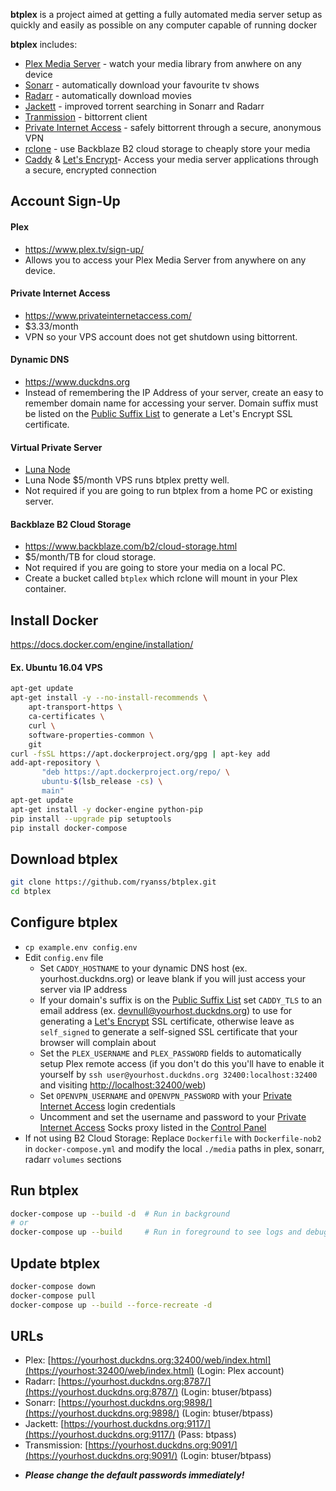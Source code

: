 **btplex** is a project aimed at getting a fully automated media server setup as quickly
and easily as possible on any computer capable of running docker


**btplex** includes:
* [Plex Media Server](https://www.plex.tv) - watch your media library from
  anwhere on any device
* [Sonarr](https://sonarr.tv) - automatically download your favourite tv shows
* [Radarr](https://radarr.video) - automatically download movies
* [Jackett](https://github.com/Jackett/Jackett) - improved torrent searching in
  Sonarr and Radarr
* [Tranmission](https://transmissionbt.com) - bittorrent client
* [Private Internet Access](https://www.privateinternetaccess.com/) - safely
  bittorrent through a secure, anonymous VPN
* [rclone](http://rclone.org) - use Backblaze B2 cloud storage to cheaply store
  your media
* [Caddy](https://caddyserver.com) & [Let's Encrypt](https://letsencrypt.org)- Access
  your media server applications through a secure, encrypted connection


## Account Sign-Up

#### Plex
* https://www.plex.tv/sign-up/
* Allows you to access your Plex Media Server from anywhere on any device.

#### Private Internet Access
* https://www.privateinternetaccess.com/
* $3.33/month
* VPN so your VPS account does not get shutdown using bittorrent.

#### Dynamic DNS
* https://www.duckdns.org
* Instead of remembering the IP Address of your server, create an easy to
  remember domain name for accessing your server. Domain suffix must be listed on
  the [Public Suffix List](https://publicsuffix.org/list/public_suffix_list.dat)
  to generate a Let's Encrypt SSL certificate.

#### Virtual Private Server 
* [Luna Node](https://dynamic.lunanode.com/info?r=6310)
* Luna Node $5/month VPS runs btplex pretty well.
* Not required if you are going to run btplex from a home PC or existing server.

#### Backblaze B2 Cloud Storage
* https://www.backblaze.com/b2/cloud-storage.html
* $5/month/TB for cloud storage.
* Not required if you are going to store your media on a local PC.
* Create a bucket called `btplex` which rclone will mount in your Plex container.


## Install Docker
https://docs.docker.com/engine/installation/


#### Ex. Ubuntu 16.04 VPS
```bash
apt-get update
apt-get install -y --no-install-recommends \
    apt-transport-https \
    ca-certificates \
    curl \
    software-properties-common \
    git
curl -fsSL https://apt.dockerproject.org/gpg | apt-key add
add-apt-repository \
       "deb https://apt.dockerproject.org/repo/ \
       ubuntu-$(lsb_release -cs) \
       main"
apt-get update
apt-get install -y docker-engine python-pip
pip install --upgrade pip setuptools
pip install docker-compose
```


## Download btplex
```bash
git clone https://github.com/ryanss/btplex.git
cd btplex
```

 
## Configure btplex
* `cp example.env config.env`
* Edit `config.env` file
  * Set `CADDY_HOSTNAME` to your dynamic DNS host (ex. yourhost.duckdns.org) or
    leave blank if you will just access your server via IP address
  * If your domain's suffix is on the
    [Public Suffix List](https://publicsuffix.org/list/public_suffix_list.dat)
    set `CADDY_TLS` to an email address (ex. devnull@yourhost.duckdns.org) to
    use for generating a [Let's Encrypt](https://letsencrypt.org) SSL
    certificate, otherwise leave as `self_signed` to generate a self-signed SSL
    certificate that your browser will complain about
  * Set the `PLEX_USERNAME` and `PLEX_PASSWORD` fields to automatically setup
    Plex remote access (if you don't do this you'll have to enable it yourself by
    `ssh user@yourhost.duckdns.org 32400:localhost:32400` and visiting
    [http://localhost:32400/web](http://localhost:32400/web))
  * Set `OPENVPN_USERNAME` and `OPENVPN_PASSWORD` with your
    [Private Internet Access](https://www.privateinternetaccess.com/) login credentials
  * Uncomment and set the username and password to your
    [Private Internet Access](https://www.privateinternetaccess.com/) Socks proxy listed in the
    [Control Panel](https://www.privateinternetaccess.com/pages/client-control-panel)
* If not using B2 Cloud Storage: Replace `Dockerfile` with `Dockerfile-nob2`
  in `docker-compose.yml` and modify the local `./media` paths in plex, sonarr,
  radarr `volumes` sections


## Run btplex
```bash
docker-compose up --build -d  # Run in background
# or
docker-compose up --build     # Run in foreground to see logs and debug issues
```


## Update btplex
```bash
docker-compose down
docker-compose pull
docker-compose up --build --force-recreate -d
```


## URLs

- Plex: [https://yourhost.duckdns.org:32400/web/index.html](https://yourhost:32400/web/index.html) (Login: Plex account)
- Radarr: [https://yourhost.duckdns.org:8787/](https://yourhost.duckdns.org:8787/) (Login: btuser/btpass)
- Sonarr: [https://yourhost.duckdns.org:9898/](https://yourhost.duckdns.org:9898/) (Login: btuser/btpass)
- Jackett: [https://yourhost.duckdns.org:9117/](https://yourhost.duckdns.org:9117/) (Pass: btpass)
- Transmission: [https://yourhost.duckdns.org:9091/](https://yourhost.duckdns.org:9091/) (Login: btuser/btpass)
* **_Please change the default passwords immediately!_**

